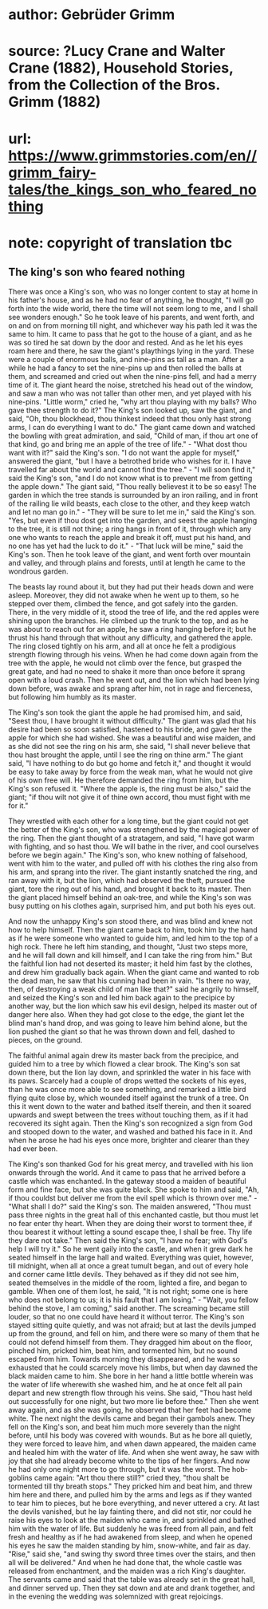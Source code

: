 # author: Gebrüder Grimm
# source: ?Lucy Crane and Walter Crane (1882), Household Stories, from the Collection of the Bros. Grimm (1882)
# url: https://www.grimmstories.com/en//grimm_fairy-tales/the_kings_son_who_feared_nothing
# note: copyright of translation tbc

## The king's son who feared nothing 

There was once a King's son, who was no longer content to stay at home
in his father's house, and as he had no fear of anything, he thought,
"I will go forth into the wide world, there the time will not seem long
to me, and I shall see wonders enough." So he took leave of his
parents, and went forth, and on and on from morning till night, and
whichever way his path led it was the same to him. It came to pass that
he got to the house of a giant, and as he was so tired he sat down by
the door and rested. And as he let his eyes roam here and there, he saw
the giant's playthings lying in the yard. These were a couple of
enormous balls, and nine-pins as tall as a man. After a while he had a
fancy to set the nine-pins up and then rolled the balls at them, and
screamed and cried out when the nine-pins fell, and had a merry time of
it. The giant heard the noise, stretched his head out of the window, and
saw a man who was not taller than other men, and yet played with his
nine-pins. "Little worm," cried he, "why art thou playing with my
balls? Who gave thee strength to do it?" The King's son looked up, saw
the giant, and said, "Oh, thou blockhead, thou thinkest indeed that
thou only hast strong arms, I can do everything I want to do." The
giant came down and watched the bowling with great admiration, and said,
"Child of man, if thou art one of that kind, go and bring me an apple
of the tree of life." - "What dost thou want with it?" said the
King's son. "I do not want the apple for myself," answered the giant,
"but I have a betrothed bride who wishes for it. I have travelled far
about the world and cannot find the tree." - "I will soon find it,"
said the King's son, "and I do not know what is to prevent me from
getting the apple down." The giant said, "Thou really believest it to
be so easy! The garden in which the tree stands is surrounded by an iron
railing, and in front of the railing lie wild beasts, each close to the
other, and they keep watch and let no man go in." - "They will be sure
to let me in," said the King's son. "Yes, but even if thou dost get
into the garden, and seest the apple hanging to the tree, it is still
not thine; a ring hangs in front of it, through which any one who wants
to reach the apple and break it off, must put his hand, and no one has
yet had the luck to do it." - "That luck will be mine," said the
King's son.
Then he took leave of the giant, and went forth over mountain and
valley, and through plains and forests, until at length he came to the
wondrous garden.

The beasts lay round about it, but they had put their heads down and
were asleep. Moreover, they did not awake when he went up to them, so he
stepped over them, climbed the fence, and got safely into the garden.
There, in the very middle of it, stood the tree of life, and the red
apples were shining upon the branches. He climbed up the trunk to the
top, and as he was about to reach out for an apple, he saw a ring
hanging before it; but he thrust his hand through that without any
difficulty, and gathered the apple. The ring closed tightly on his arm,
and all at once he felt a prodigious strength flowing through his veins.
When he had come down again from the tree with the apple, he would not
climb over the fence, but grasped the great gate, and had no need to
shake it more than once before it sprang open with a loud crash. Then he
went out, and the lion which had been lying down before, was awake and
sprang after him, not in rage and fierceness, but following him humbly
as its master.

The King's son took the giant the apple he had promised him, and said,
"Seest thou, I have brought it without difficulty." The giant was glad
that his desire had been so soon satisfied, hastened to his bride, and
gave her the apple for which she had wished. She was a beautiful and
wise maiden, and as she did not see the ring on his arm, she said, "I
shall never believe that thou hast brought the apple, until I see the
ring on thine arm." The giant said, "I have nothing to do but go home
and fetch it," and thought it would be easy to take away by force from
the weak man, what he would not give of his own free will. He therefore
demanded the ring from him, but the King's son refused it. "Where the
apple is, the ring must be also," said the giant; "if thou wilt not
give it of thine own accord, thou must fight with me for it."

They wrestled with each other for a long time, but the giant could not
get the better of the King's son, who was strengthened by the magical
power of the ring. Then the giant thought of a stratagem, and said, "I
have got warm with fighting, and so hast thou. We will bathe in the
river, and cool ourselves before we begin again." The King's son, who
knew nothing of falsehood, went with him to the water, and pulled off
with his clothes the ring also from his arm, and sprang into the river.
The giant instantly snatched the ring, and ran away with it, but the
lion, which had observed the theft, pursued the giant, tore the ring out
of his hand, and brought it back to its master. Then the giant placed
himself behind an oak-tree, and while the King's son was busy putting
on his clothes again, surprised him, and put both his eyes out.

And now the unhappy King's son stood there, and was blind and knew not
how to help himself. Then the giant came back to him, took him by the
hand as if he were someone who wanted to guide him, and led him to the
top of a high rock. There he left him standing, and thought, "Just two
steps more, and he will fall down and kill himself, and I can take the
ring from him." But the faithful lion had not deserted its master; it
held him fast by the clothes, and drew him gradually back again. When
the giant came and wanted to rob the dead man, he saw that his cunning
had been in vain. "Is there no way, then, of destroying a weak child of
man like that?" said he angrily to himself, and seized the King's son
and led him back again to the precipice by another way, but the lion
which saw his evil design, helped its master out of danger here also.
When they had got close to the edge, the giant let the blind man's hand
drop, and was going to leave him behind alone, but the lion pushed the
giant so that he was thrown down and fell, dashed to pieces, on the
ground.

The faithful animal again drew its master back from the precipice, and
guided him to a tree by which flowed a clear brook. The King's son sat
down there, but the lion lay down, and sprinkled the water in his face
with its paws. Scarcely had a couple of drops wetted the sockets of his
eyes, than he was once more able to see something, and remarked a little
bird flying quite close by, which wounded itself against the trunk of a
tree. On this it went down to the water and bathed itself therein, and
then it soared upwards and swept between the trees without touching
them, as if it had recovered its sight again. Then the King's son
recognized a sign from God and stooped down to the water, and washed and
bathed his face in it. And when he arose he had his eyes once more,
brighter and clearer than they had ever been.

The King's son thanked God for his great mercy, and travelled with his
lion onwards through the world. And it came to pass that he arrived
before a castle which was enchanted. In the gateway stood a maiden of
beautiful form and fine face, but she was quite black. She spoke to him
and said, "Ah, if thou couldst but deliver me from the evil spell which
is thrown over me." - "What shall I do?" said the King's son. The
maiden answered, "Thou must pass three nights in the great hall of this
enchanted castle, but thou must let no fear enter thy heart. When they
are doing their worst to torment thee, if thou bearest it without
letting a sound escape thee, I shall be free. Thy life they dare not
take." Then said the King's son, "I have no fear; with God's help I
will try it." So he went gaily into the castle, and when it grew dark
he seated himself in the large hall and waited. Everything was quiet,
however, till midnight, when all at once a great tumult began, and out
of every hole and corner came little devils. They behaved as if they did
not see him, seated themselves in the middle of the room, lighted a
fire, and began to gamble. When one of them lost, he said, "It is not
right; some one is here who does not belong to us; it is his fault that
I am losing." - "Wait, you fellow behind the stove, I am coming,"
said another. The screaming became still louder, so that no one could
have heard it without terror. The King's son stayed sitting quite
quietly, and was not afraid; but at last the devils jumped up from the
ground, and fell on him, and there were so many of them that he could
not defend himself from them. They dragged him about on the floor,
pinched him, pricked him, beat him, and tormented him, but no sound
escaped from him. Towards morning they disappeared, and he was so
exhausted that he could scarcely move his limbs, but when day dawned the
black maiden came to him. She bore in her hand a little bottle wherein
was the water of life wherewith she washed him, and he at once felt all
pain depart and new strength flow through his veins. She said, "Thou
hast held out successfully for one night, but two more lie before
thee." Then she went away again, and as she was going, he observed that
her feet had become white. The next night the devils came and began
their gambols anew. They fell on the King's son, and beat him much more
severely than the night before, until his body was covered with wounds.
But as he bore all quietly, they were forced to leave him, and when dawn
appeared, the maiden came and healed him with the water of life. And
when she went away, he saw with joy that she had already become white to
the tips of her fingers. And now he had only one night more to go
through, but it was the worst. The hob-goblins came again: "Art thou
there still?" cried they, "thou shalt be tormented till thy breath
stops." They pricked him and beat him, and threw him here and there,
and pulled him by the arms and legs as if they wanted to tear him to
pieces, but he bore everything, and never uttered a cry. At last the
devils vanished, but he lay fainting there, and did not stir, nor could
he raise his eyes to look at the maiden who came in, and sprinkled and
bathed him with the water of life. But suddenly he was freed from all
pain, and felt fresh and healthy as if he had awakened from sleep, and
when he opened his eyes he saw the maiden standing by him, snow-white,
and fair as day. "Rise," said she, "and swing thy sword three times
over the stairs, and then all will be delivered." And when he had done
that, the whole castle was released from enchantment, and the maiden was
a rich King's daughter. The servants came and said that the table was
already set in the great hall, and dinner served up. Then they sat down
and ate and drank together, and in the evening the wedding was
solemnized with great rejoicings.

